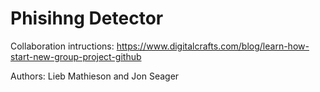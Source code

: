 # Phisihng Detector

Collaboration intructions:
https://www.digitalcrafts.com/blog/learn-how-start-new-group-project-github

Authors: Lieb Mathieson and Jon Seager